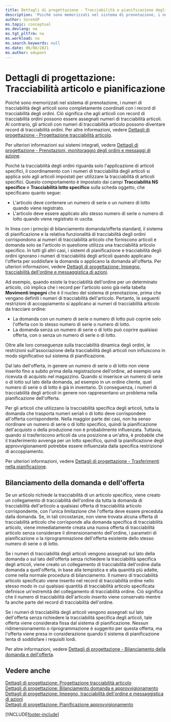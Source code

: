 ```yaml
---
title: Dettagli di progettazione - Tracciabilità e pianificazione degli articoli | Microsoft Docs
description: 'Poiché sono memorizzati nel sistema di prenotazione, i numeri di tracciabilità degli articoli sono completamente coordinati con i record di tracciabilità degli ordini.'
author: SorenGP
ms.topic: conceptual
ms.devlang: na
ms.tgt_pltfrm: na
ms.workload: na
ms.search.keywords: null
ms.date: 06/08/2021
ms.author: edupont
---
```

# Dettagli di progettazione: Tracciabilità articolo e pianificazione
Poiché sono memorizzati nel sistema di prenotazione, i numeri di tracciabilità degli articoli sono completamente coordinati con i record di tracciabilità degli ordini. Ciò significa che agli articoli con record di tracciabilità ordini possono essere assegnati numeri di tracciabilità articoli. Al contrario, gli articoli con numeri di tracciabilità articolo possono diventare record di tracciabilità ordini. Per altre informazioni, vedere [Dettagli di progettazione - Progettazione tracciabilità articolo](design-details-item-tracking-design.md).

Per ulteriori informazioni sui sistemi integrati, vedere [Dettagli di progettazione - Prenotazioni, monitoraggio degli ordini e messaggi di azione](design-details-reservation-order-tracking-and-action-messaging.md).

Poiché la tracciabilità degli ordini riguarda solo l'applicazione di articoli specifici, il coordinamento con i numeri di tracciabilità degli articoli si applica solo agli articoli impostati per utilizzare la tracciabilità di articoli specifici. Questo comportamento è impostato dai campi **Tracciabilità NS specifico** e **Tracciabilità lotto specifico** sulla scheda oggetto, che specificano quanto segue:

- L'articolo deve contenere un numero di serie o un numero di lotto quando viene registrato.
- L'articolo deve essere applicato allo stesso numero di serie o numero di lotto quando viene registrato in uscita.

In linea con i principi di bilanciamento domanda/offerta standard, il sistema di pianificazione e la relativa funzionalità di tracciabilità degli ordini corrispondono ai numeri di tracciabilità articolo che forniscono articoli e domanda solo se l'articolo in questione utilizza una tracciabilità articolo specifico. In tutti gli altri casi, i sistemi di pianificazione e tracciabilità degli ordini ignorano i numeri di tracciabilità degli articoli quando applicano l'offerta per soddisfare la domanda o applicano la domanda all'offerta. Per ulteriori informazioni, vedere [Dettagli di progettazione: Impegno, tracciabilità dell'ordine e messaggistica di azioni](design-details-reservation-order-tracking-and-action-messaging.md).

Ad esempio, quando esiste la tracciabilità dell'ordine per un determinato articolo, ciò implica che i record per l'articolo sono già nella tabella **Movimenti impegni** che è il nucleo del sistema di prenotazione, prima che vengano definiti i numeri di tracciabilità dell'articolo. Pertanto, le seguenti restrizioni di accoppiamento si applicano ai numeri di tracciabilità articolo da tracciare ordine:

- La domanda con un numero di serie o numero di lotto può coprire solo l'offerta con lo stesso numero di serie o numero di lotto.
- La domanda senza un numero di serie o di lotto può coprire qualsiasi offerta, con o senza un numero di serie o di lotto.

Oltre alle loro conseguenze sulla tracciabilità dinamica degli ordini, le restrizioni sull'associazione della tracciabilità degli articoli non influiscono in modo significativo sul sistema di pianificazione.

Dal lato dell'offerta, in genere un numero di serie o di lotto non viene inserito fino a subito prima della registrazione dell'ordine, ad esempio una ricevuta di acquisto nel magazzino. Quando si inserisce un numero di serie o di lotto sul lato della domanda, ad esempio in un ordine cliente, quel numero di serie o di lotto è già in inventario. Di conseguenza, i numeri di tracciabilità degli articoli in genere non rappresentano un problema nella pianificazione dell'offerta.

Per gli articoli che utilizzano la tracciabilità specifica degli articoli, tutta la domanda che trasporta numeri seriali o di lotto deve corrispondere all'offerta corrispondente. Nella maggior parte dei casi, non ha senso riordinare un numero di serie o di lotto specifico, quindi la pianificazione dell'acquisto o della produzione non è probabilmente influenzata. Tuttavia, quando si trasferiscono articoli da una posizione a un'altra, è probabile che il trasferimento avvenga per un lotto specifico, quindi la pianificazione degli approvvigionamenti potrebbe essere influenzata dalla specifica restrizione di accoppiamento.

Per ulteriori informazioni, vedere [Dettagli di progettazione - Trasferimenti nella pianificazione](design-details-transfers-in-planning.md).

## Bilanciamento della domanda e dell'offerta
Se un articolo richiede la tracciabilità di un articolo specifico, viene creato un collegamento di tracciabilità dell'ordine da tutta la domanda di tracciabilità dell'articolo a qualsiasi offerta di tracciabilità articolo corrispondente, con l'unica limitazione che l'offerta deve essere preceduta dalla domanda. Se, in tali circostanze, non viene trovata alcuna offerta di tracciabilità articolo che corrisponde alla domanda specifica di tracciabilità articolo, viene immediatamente creata una nuova offerta di tracciabilità articolo senza considerare il dimensionamento dell'ordine, i parametri di pianificazione o la riprogrammazione dell'offerta esistente dello stesso numero di serie o di lotto.

Se i numeri di tracciabilità degli articoli vengono assegnati sul lato della domanda o sul lato dell'offerta senza richiedere la tracciabilità specifica degli articoli, viene creato un collegamento di tracciabilità dell'ordine dalla domanda a quell'offerta, in base alla tempistica e alla quantità più adatte, come nella normale procedura di bilanciamento. Il numero di tracciabilità articolo specificato viene inserito nel record di tracciabilità ordine nello stesso modo in cui qualsiasi quantità di tracciabilità articolo specificata definisce un'estremità del collegamento di tracciabilità ordine. Ciò significa che il numero di tracciabilità dell'articolo inserito viene conservato mentre fa anche parte del record di tracciabilità dell'ordine.

Se i numeri di tracciabilità degli articoli vengono assegnati sul lato dell'offerta senza richiedere la tracciabilità specifica degli articoli, tale offerta viene considerata fissa dal sistema di pianificazione. Nessun ridimensionamento o riprogrammazione è suggerito per questa offerta, ma l'offerta viene presa in considerazione quando il sistema di pianificazione tenta di soddisfare i requisiti lordi.

Per altre informazioni, vedere [Dettagli di progettazione - Bilanciamento della domanda e dell'offerta](design-details-balancing-demand-and-supply.md).  

## Vedere anche  
[Dettagli di progettazione: Progettazione tracciabilità articolo](design-details-item-tracking-design.md)  
[Dettagli di progettazione: Bilanciamento domanda e approvvigionamento](design-details-balancing-demand-and-supply.md)  
[Dettagli di progettazione: Impegno, tracciabilità dell'ordine e messaggistica di azioni](design-details-reservation-order-tracking-and-action-messaging.md)   
[Dettagli di progettazione: Pianificazione approvvigionamento](design-details-supply-planning.md)  


[!INCLUDE[footer-include](includes/footer-banner.md)]